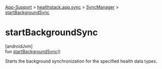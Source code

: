 
[App-Support](../../../index.html) > [healthstack.app.sync](../index.html) > [SyncManager](index.html) > [startBackgroundSync](start-background-sync.html)



# startBackgroundSync



[androidJvm]\
fun [startBackgroundSync](start-background-sync.html)()



Starts the background synchronization for the specified health data types.




